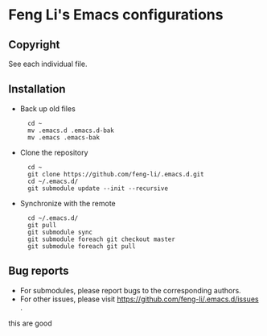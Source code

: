 Feng Li's Emacs configurations
==============================

Copyright
---------

See each individual file.

Installation
------------

* Back up old files

        cd ~
        mv .emacs.d .emacs.d-bak
        mv .emacs .emacs-bak

* Clone the repository

        cd ~
        git clone https://github.com/feng-li/.emacs.d.git
        cd ~/.emacs.d/
        git submodule update --init --recursive

* Synchronize with the remote

        cd ~/.emacs.d/
        git pull
        git submodule sync
        git submodule foreach git checkout master
        git submodule foreach git pull

Bug reports
-----------

* For submodules, please report bugs to the corresponding authors.
* For other issues, please visit https://github.com/feng-li/.emacs.d/issues .


this are good

